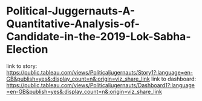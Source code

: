 # Political-Juggernauts-A-Quantitative-Analysis-of-Candidate-in-the-2019-Lok-Sabha-Election
link to story: https://public.tableau.com/views/Politicaljugernauts/Story1?:language=en-GB&publish=yes&:display_count=n&:origin=viz_share_link
link to dashboard: https://public.tableau.com/views/Politicaljugernauts/Dashboard1?:language=en-GB&publish=yes&:display_count=n&:origin=viz_share_link
